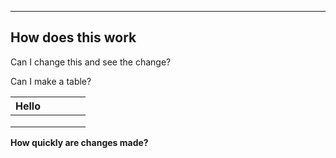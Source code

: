 ------
How does this work
-----
 Can I change this and see the change?
 
 Can I make a table?
 
 | Hello |   |   |   |   |
|-------|---|---|---|---|
|       |   |   |   |   |
|       |   |   |   |   |
|       |   |   |   |   |

**How quickly are changes made?**
